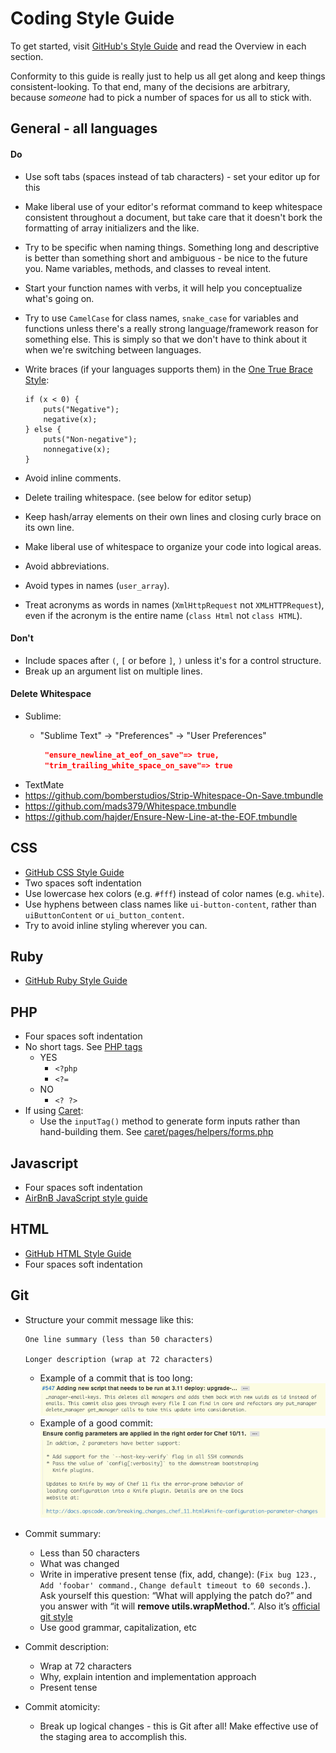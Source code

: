 Coding Style Guide
================================================================================

To get started, visit [GitHub's Style Guide](https://github.com/styleguide/) and read the Overview in each section.

Conformity to this guide is really just to help us all get along and keep things consistent-looking. To that end, many of the decisions are arbitrary, because *someone* had to pick a number of spaces for us all to stick with.

General - all languages
--------------------------------------------------------------------------------
#### Do
* Use soft tabs (spaces instead of tab characters) - set your editor up for this
* Make liberal use of your editor's reformat command to keep
    whitespace consistent throughout a document, but take care that it doesn't bork
    the formatting of array initializers and the like.
* Try to be specific when naming things. Something long and descriptive is better than something short and ambiguous - be nice to the future you. Name variables, methods, and classes to reveal intent.
* Start your function names with verbs, it will help you conceptualize what's going on.
* Try to use `CamelCase` for class names, `snake_case` for variables and functions unless there's a really strong language/framework reason for something else. This is simply so that we don't have to think about it when we're switching between languages.
* Write braces (if your languages supports them) in the [One True Brace Style](http://en.wikipedia.org/wiki/Indent_style#Variant:_1TBS):

    ```
    if (x < 0) {
        puts("Negative");
        negative(x);
    } else {
        puts("Non-negative");
        nonnegative(x);
    }
    ```
* Avoid inline comments.
* Delete trailing whitespace. (see below for editor setup)
* Keep hash/array elements on their own lines and closing curly brace on its own line.
* Make liberal use of whitespace to organize your code into logical areas.
* Avoid abbreviations.
* Avoid types in names (`user_array`).
* Treat acronyms as words in names (`XmlHttpRequest` not `XMLHTTPRequest`), even if the acronym is the entire name (`class Html` not `class HTML`).

#### Don't
* Include spaces after `(`, `[` or before `]`, `)` unless it's for a control structure.
* Break up an argument list on multiple lines.

#### Delete Whitespace
* Sublime:
  * "Sublime Text" -> "Preferences" -> "User Preferences"
  
    ```json
     "ensure_newline_at_eof_on_save"=> true,
     "trim_trailing_white_space_on_save"=> true
     ```
* TextMate
 * https://github.com/bomberstudios/Strip-Whitespace-On-Save.tmbundle
 * https://github.com/mads379/Whitespace.tmbundle
 * https://github.com/hajder/Ensure-New-Line-at-the-EOF.tmbundle

CSS
--------------------------------------------------------------------------------
* [GitHub CSS Style Guide](https://github.com/styleguide/css)
* Two spaces soft indentation
* Use lowercase hex colors (e.g. `#fff`) instead of color names (e.g. `white`).
* Use hyphens between class names like `ui-button-content`, rather than `uiButtonContent` or `ui_button_content`.
* Try to avoid inline styling wherever you can.

Ruby
--------------------------------------------------------------------------------
* [GitHub Ruby Style Guide](https://github.com/styleguide/ruby)

PHP
--------------------------------------------------------------------------------
* Four spaces soft indentation
* No short tags. See [PHP tags](http://php.net/manual/en/language.basic-syntax.phptags.php)
    * YES
        * `<?php `
        * `<?= `
    * NO
        * `<? ?>`
* If using [Caret](https://github.com/rednovalabs/caret):
    * Use the `inputTag()` method to generate form inputs rather than hand-building
        them. See [caret/pages/helpers/forms.php](https://github.com/rednovalabs/caret/blob/master/pages/helpers/forms.php)

Javascript
--------------------------------------------------------------------------------
* Four spaces soft indentation
* [AirBnB JavaScript style guide](https://github.com/airbnb/javascript)

HTML
--------------------------------------------------------------------------------
* [GitHub HTML Style Guide](https://github.com/styleguide/templates)
* Four spaces soft indentation

Git
--------------------------------------------------------------------------------
* Structure your commit message like this:
 
    ```
    One line summary (less than 50 characters)

    Longer description (wrap at 72 characters)
    ```
    * Example of a commit that is too long:
        ![poor commit](poor-commit-example.png)
    * Example of a good commit:
        ![poor commit](good-commit-example.png)
* Commit summary:
    * Less than 50 characters
    * What was changed
    * Write in imperative present tense (fix, add, change): (`Fix bug 123.`, `Add 'foobar' command.`, `Change default timeout to 60 seconds.`).
      Ask yourself this question: “What will applying the patch do?”
      and you answer with “it will **remove utils.wrapMethod.**”.
      Also it’s
      [official git style](http://repo.or.cz/w/git.git?a=blob;f=Documentation/SubmittingPatches;hb=HEAD)
    * Use good grammar, capitalization, etc
* Commit description:
    * Wrap at 72 characters
    * Why, explain intention and implementation approach
    * Present tense
* Commit atomicity:
    * Break up logical changes - this is Git after all! Make effective use of
        the staging area to accomplish this.
